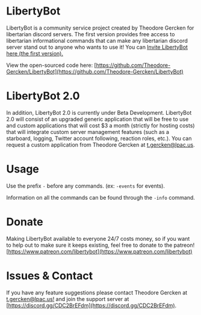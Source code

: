 # LibertyBot 
LibertyBot is a community service project created by Theodore Gercken for libertarian discord servers. The first version provides free access to libertarian informational commands that can make any libertarian discord server stand out to anyone who wants to use it! You can [Invite LibertyBot here (the first version).](https://top.gg/bot/853455948848300043)

View the open-sourced code here: [https://github.com/Theodore-Gercken/LibertyBot](https://github.com/Theodore-Gercken/LibertyBot)

# LibertyBot 2.0
In addition, LibertyBot 2.0 is currently under Beta Development. LibertyBot 2.0 will consist of an upgraded generic application that will be free to use and custom applications that will cost $3 a month (strictly for hosting costs) that will integrate custom server management features (such as a starboard, logging, Twitter account following, reaction roles, etc.). You can request a custom application from Theodore Gercken at t.gercken@lpac.us.

# Usage
Use the prefix `-` before any commands. (ex: `-events` for events).

Information on all the commands can be found through the `-info` command.

# Donate
Making LibertyBot available to everyone 24/7 costs money, so if you want to help out to make sure it keeps existing, feel free to donate to the patreon! [https://www.patreon.com/libertybot](https://www.patreon.com/libertybot)

# Issues & Contact
If you have any feature suggestions please contact Theodore Gercken at [t.gercken@lpac.us!](mailto:t.gercken@lpac.us) and join the support server at [https://discord.gg/CDC2BrEFdm](https://discord.gg/CDC2BrEFdm).
